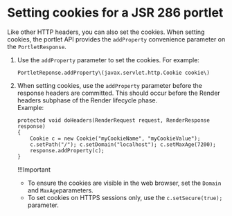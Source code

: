 # Setting cookies for a JSR 286 portlet

Like  other HTTP headers, you can also set the cookies.  When setting cookies, the portlet API provides the `addProperty` convenience parameter on the `PortletResponse`. 

1. Use the `addProperty` parameter to set the cookies. For example:
    ```
    PortletReponse.addProperty\(javax.servlet.http.Cookie cookie\)
    ```
    
2. When setting cookies, use the `addProperty` parameter before the response headers are committed. This should occur before the Render headers subphase of the Render lifecycle phase.  
    Example:

    ```
    protected void doHeaders(RenderRequest request, RenderResponse response)
    {
        Cookie c = new Cookie("myCookieName", "myCookieValue"); 
        c.setPath("/"); c.setDomain("localhost"); c.setMaxAge(7200); 
        response.addProperty(c); 
    }
    ```
    !!!Important

    - To ensure the cookies are visible in the web browser, set the `Domain` and `MaxAge`parameters.
    - To set cookies on HTTPS sessions only, use the `c.setSecure(true);` parameter.


